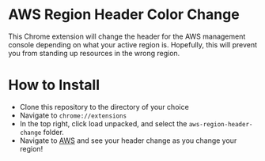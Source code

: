 # AWS Region Header Color Change

This Chrome extension will change the header for the AWS management console depending on what your active region is. Hopefully, this will prevent you from standing up resources in the wrong region.

# How to Install

- Clone this repository to the directory of your choice
- Navigate to `chrome://extensions`
- In the top right, click load unpacked, and select the `aws-region-header-change` folder.
- Navigate to [AWS](https://console.aws.amazon.com) and see your header change as you change your region!
